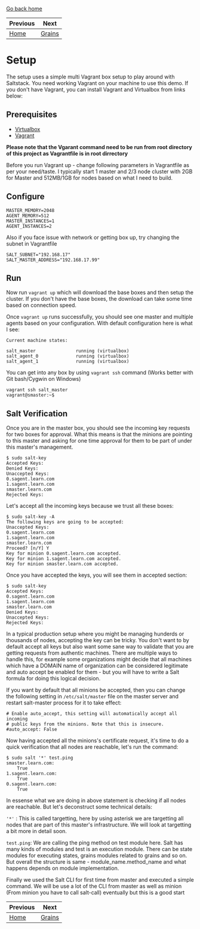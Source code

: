 [Go back home](https://github.com/vishal-biyani/saltstack-cluster)

|Previous       | Next              |
|---------------|-------------------|
|[Home](../../) |[Grains](../grains)|

# Setup

The setup uses a simple multi Vagrant box setup to play around with Saltstack. You need working Vagrant on your machine to use this demo. If you don't have Vagrant, you can install Vagrant and Virtualbox from links below:

## Prerequisites

- [Virtualbox](https://www.virtualbox.org/wiki/Downloads)
- [Vagrant](https://www.vagrantup.com/downloads.html)

**Please note that the Vgarant command need to be run from root directory of this project as Vagrantfile is in root dirrectory**

Before you run Vagrant up - change following parameters in Vagrantfile as per your need/taste. I typically start 1 master and 2/3 node cluster with 2GB for Master and 512MB/1GB for nodes based on what I need to build.

## Configure

```
MASTER_MEMORY=2048
AGENT_MEMORY=512
MASTER_INSTANCES=1
AGENT_INSTANCES=2
```
Also if you face issue with network or getting box up, try changing the subnet in Vagrantfile 

```
SALT_SUBNET="192.168.17"
SALT_MASTER_ADDRESS="192.168.17.99"
```
## Run

Now run ```vagrant up``` which will download the base boxes and then setup the cluster. If you don't have the base boxes, the download can take some time based on connection speed.

Once `vagrant up` runs successfully, you should see one master and multiple agents based on your configuration. With default configuration here is what I see:

```
Current machine states:

salt_master               running (virtualbox)
salt_agent_0              running (virtualbox)
salt_agent_1              running (virtualbox)
```

You can get into any box by using ```vagrant ssh``` command (Works better with Git bash/Cygwin on Windows)

```
vagrant ssh salt_master
vagrant@smaster:~$

```
## Salt Verification


Once you are in the master box, you should see the incoming key requests for two boxes for approval. What this means is that the minions are pointing to this master and asking for one time approval for them to be part of under this master's management.

```
$ sudo salt-key
Accepted Keys:
Denied Keys:
Unaccepted Keys:
0.sagent.learn.com
1.sagent.learn.com
smaster.learn.com
Rejected Keys:
```

Let's accept all the incoming keys because we trust all these boxes:

```
$ sudo salt-key -A
The following keys are going to be accepted:
Unaccepted Keys:
0.sagent.learn.com
1.sagent.learn.com
smaster.learn.com
Proceed? [n/Y] Y
Key for minion 0.sagent.learn.com accepted.
Key for minion 1.sagent.learn.com accepted.
Key for minion smaster.learn.com accepted.
```

Once you have accepted the keys, you will see them in accepted section:

```
$ sudo salt-key
Accepted Keys:
0.sagent.learn.com
1.sagent.learn.com
smaster.learn.com
Denied Keys:
Unaccepted Keys:
Rejected Keys:
```

In a typical production setup where you might be managing hunderds or thousands of nodes, accepting the key can be tricky. You don't want to by default accept all keys but also want some sane way to validate that you are getting requests from authentic machines. There are multiple ways to handle this, for example some organizations might decide that all machines which have a DOMAIN name of organization can be considered legitimate and auto accept be enabled for them - but you will have to write a Salt formula for doing this logical decision.

If you want by default that all minions be accepted, then you can change the following setting in ```/etc/salt/master``` file on the master server and restart salt-master process for it to take effect:

```
# Enable auto_accept, this setting will automatically accept all incoming
# public keys from the minions. Note that this is insecure.
#auto_accept: False
```

Now having accepted all the minions's certificate request, it's time to do a quick verification that all nodes are reachable, let's run the command:

```
$ sudo salt '*' test.ping
smaster.learn.com:
    True
1.sagent.learn.com:
    True
0.sagent.learn.com:
    True
```

In essense what we are doing in above statement is checking if all nodes are reachable. But let's deconstruct some technical details:

``` '*' ``` : This is called targetting, here by using asterisk we are targetting all nodes that are part of this master's infrastructure. We will look at targetting a bit more in detail soon.

```test.ping```: We are calling the ping method on test module here. Salt has many kinds of modules and test is an execution module. There can be state modules for executing states, grains modules related to grains and so on. But overall the structure is same - module_name.method_name and what happens depends on module implementation.

Finally we used the Salt CLI for first time from master and executed a simple command. We will be use a lot of the CLI from master as well as minion (From minion you have to call salt-call) eventually but this is a good start

|Previous       | Next              |
|---------------|-------------------|
|[Home](../../) |[Grains](../grains)|